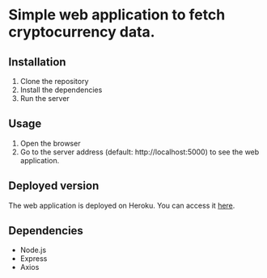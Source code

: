 # Simple web application to fetch cryptocurrency data.

## Installation
1. Clone the repository
2. Install the dependencies
3. Run the server

## Usage
1. Open the browser
2. Go to the server address (default: http://localhost:5000) to see the web application.

## Deployed version
The web application is deployed on Heroku. You can access it [here](https://ambitious-haircut-production.up.railway.app/).

## Dependencies
- Node.js
- Express
- Axios


